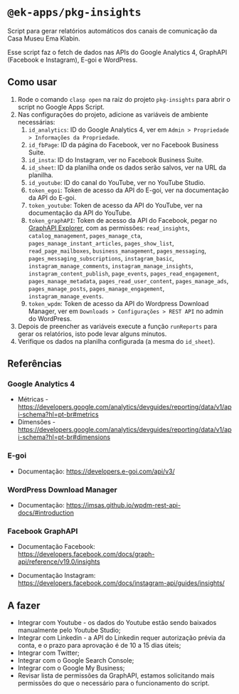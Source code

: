 # `@ek-apps/pkg-insights`

Script para gerar relatórios automáticos dos canais de comunicação da Casa Museu Ema Klabin.

Esse script faz o fetch de dados nas APIs do Google Analytics 4, GraphAPI (Facebook e Instagram), E-goi e WordPress.

## Como usar

1. Rode o comando `clasp open` na raiz do projeto `pkg-insights` para abrir o script no Google Apps Script.
2. Nas configurações do projeto, adicione as variáveis de ambiente necessárias:
   1. `id_analytics`: ID do Google Analytics 4, ver em `Admin > Propriedade > Informações da Propriedade`.
   2. `id_fbPage`: ID da página do Facebook, ver no Facebook Business Suite.
   3. `id_insta`: ID do Instagram, ver no Facebook Business Suite.
   4. `id_sheet`: ID da planilha onde os dados serão salvos, ver na URL da planilha.
   5. `id_youtube`: ID do canal do YouTube, ver no YouTube Studio.
   6. `token_egoi`: Token de acesso da API do E-goi, ver na documentação da API do E-goi.
   7. `token_youtube`: Token de acesso da API do YouTube, ver na documentação da API do YouTube.
   8. `token_graphAPI`: Token de acesso da API do Facebook, pegar no [GraphAPI Explorer](https://developers.facebook.com/tools/explorer/), com as permissões: `read_insights`, `catalog_management`, `pages_manage_cta`, `pages_manage_instant_articles`, `pages_show_list`, `read_page_mailboxes`, `business_management`, `pages_messaging`,  `pages_messaging_subscriptions`, `instagram_basic`, `instagram_manage_comments`, `instagram_manage_insights`, `instagram_content_publish`, `page_events`, `pages_read_engagement`, `pages_manage_metadata`, `pages_read_user_content`, `pages_manage_ads`, `pages_manage_posts`, `pages_manage_engagement`, `instagram_manage_events`.
   9. `token_wpdm`: Token de acesso da API do Wordpress Download Manager, ver em `Downloads > Configurações > REST API` no admin do WordPress.
3. Depois de preencher as variáveis execute a função `runReports` para gerar os relatórios, isto pode levar alguns minutos.
4. Verifique os dados na planilha configurada (a mesma do `id_sheet`).

## Referências

### Google Analytics 4

- Métricas - <https://developers.google.com/analytics/devguides/reporting/data/v1/api-schema?hl=pt-br#metrics>
- Dimensões - <https://developers.google.com/analytics/devguides/reporting/data/v1/api-schema?hl=pt-br#dimensions>

### E-goi

- Documentação: <https://developers.e-goi.com/api/v3/>

### WordPress Download Manager

- Documentação: <https://imsas.github.io/wpdm-rest-api-docs/#introduction>

### Facebook GraphAPI

- Documentação Facebook: <https://developers.facebook.com/docs/graph-api/reference/v19.0/insights>

- Documentação Instagram: <https://developers.facebook.com/docs/instagram-api/guides/insights/>

## A fazer

- Integrar com Youtube - os dados do Youtube estão sendo baixados manualmente pelo Youtube Studio;
- Integrar com Linkedin - a API do Linkedin requer autorização prévia da conta, e o prazo para aprovação é de 10 a 15 dias úteis;
- Integrar com Twitter;
- Integrar com o Google Search Console;
- Integrar com o Google My Business;
- Revisar lista de permissões da GraphAPI, estamos solicitando mais permissões do que o necessário para o funcionamento do script.
